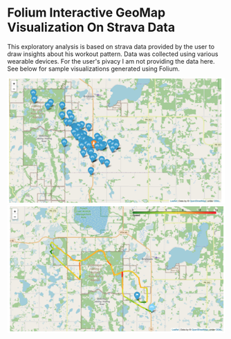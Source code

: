 # Folium Interactive GeoMap Visualization On Strava Data 

This exploratory analysis is based on strava data provided by the user to draw insights about his workout pattern. Data was collected using various wearable devices. For the user's pivacy I am not providing the data here. See below for sample visualizations generated using Folium. 


![image1](https://github.com/YanyingJiangUmich/Folium_InteractiveGeoMap_Visualization/blob/main/geomap1.png)
![image2](https://github.com/YanyingJiangUmich/Folium_InteractiveGeoMap_Visualization/blob/main/geomap2.png)
